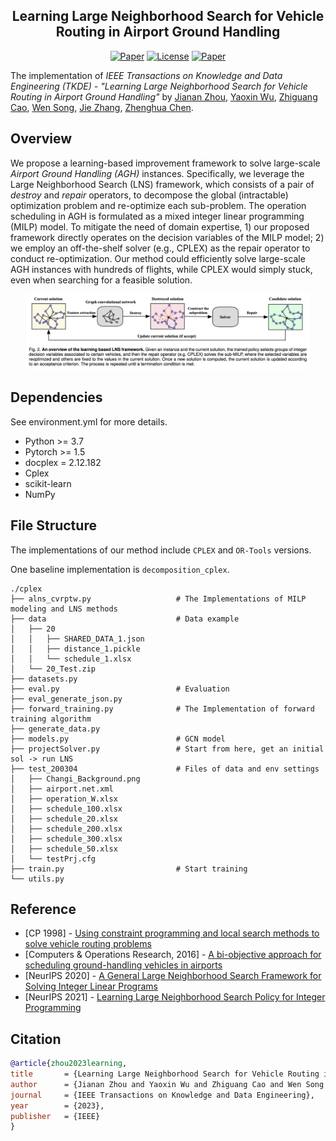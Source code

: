 <h2 align="center">Learning Large Neighborhood Search for Vehicle Routing in Airport Ground Handling</h2>

<p align="center">
    <a href="https://arxiv.org/abs/2302.13797"><img src="https://img.shields.io/badge/Download-PDF-green" alt="Paper"></a>
    <a href="https://ieeexplore.ieee.org/document/10054476"><img alt="License" src="https://img.shields.io/static/v1?label=Pub&message=IEEE TKDE&color=red"></a>
    <a href="https://github.com/RoyalSkye/AGH/blob/main/LICENSE"><img src="https://img.shields.io/badge/License-MIT-blue" alt="Paper"></a>
</p>

The implementation of *IEEE Transactions on Knowledge and Data Engineering (TKDE) - "Learning Large Neighborhood Search for Vehicle Routing in Airport Ground Handling"* by [Jianan Zhou](https://royalskye.github.io), [Yaoxin Wu](https://wxy1427.github.io), [Zhiguang Cao](https://zhiguangcaosg.github.io), [Wen Song](https://songwenas12.github.io), [Jie Zhang](https://personal.ntu.edu.sg/zhangj), [Zhenghua Chen](https://zhenghuantu.github.io).

## Overview

We propose a learning-based improvement framework to solve large-scale *Airport Ground Handling (AGH)* instances. Specifically, we leverage the Large Neighborhood Search (LNS) framework, which consists of a pair of *destroy* and *repair* operators, to decompose the global (intractable) optimization problem and re-optimize each sub-problem. The operation scheduling in AGH is formulated as a mixed integer linear programming (MILP) model. To mitigate the need of domain expertise, 1) our proposed framework directly operates on the decision variables of the MILP model; 2) we employ an off-the-shelf solver (e.g., CPLEX) as the repair operator to conduct re-optimization. Our method could efficiently solve large-scale AGH instances with hundreds of flights, while CPLEX would simply stuck, even when searching for a feasible solution.

<p align="center">
  <img src="../imgs/overview_lns.png" width=90% alt="framework"/>
</p>

## Dependencies

See environment.yml for more details.

* Python >= 3.7
* Pytorch >= 1.5
* docplex = 2.12.182
* Cplex
* scikit-learn
* NumPy

## File Structure

The implementations of our method include `CPLEX` and `OR-Tools` versions.

One baseline implementation is `decomposition_cplex`.

```shell
./cplex
├── alns_cvrptw.py                   # The Implementations of MILP modeling and LNS methods
├── data                             # Data example
│   ├── 20
│   │   ├── SHARED_DATA_1.json
│   │   ├── distance_1.pickle
│   │   └── schedule_1.xlsx
│   └── 20_Test.zip
├── datasets.py
├── eval.py                          # Evaluation
├── eval_generate_json.py
├── forward_training.py              # The Implementation of forward training algorithm
├── generate_data.py
├── models.py                        # GCN model
├── projectSolver.py                 # Start from here, get an initial sol -> run LNS
├── test_200304                      # Files of data and env settings
│   ├── Changi_Background.png
│   ├── airport.net.xml
│   ├── operation_W.xlsx
│   ├── schedule_100.xlsx
│   ├── schedule_20.xlsx
│   ├── schedule_200.xlsx
│   ├── schedule_300.xlsx
│   ├── schedule_50.xlsx
│   └── testPrj.cfg
├── train.py                         # Start training
└── utils.py
```

## Reference

* [CP 1998] - [Using constraint programming and local search methods to solve vehicle routing problems](https://citeseerx.ist.psu.edu/document?repid=rep1&type=pdf&doi=8ecbdd4b849cb2b023d4fc0da3e328d451e6f978)
* [Computers & Operations Research, 2016] - [A bi-objective approach for scheduling ground-handling vehicles in airports](https://hal-enac.archives-ouvertes.fr/hal-01819078/file/Padron_et_al_COR%5B1%5D.pdf)
* [NeurIPS 2020] - [A General Large Neighborhood Search Framework for Solving Integer Linear Programs](https://arxiv.org/pdf/2004.00422.pdf)
* [NeurIPS 2021] - [Learning Large Neighborhood Search Policy for Integer Programming](https://openreview.net/forum?id=IaM7U4J-w3c)

## Citation

```bibtex
@article{zhou2023learning,
title       = {Learning Large Neighborhood Search for Vehicle Routing in Airport Ground Handling},
author      = {Jianan Zhou and Yaoxin Wu and Zhiguang Cao and Wen Song and Jie Zhang and Zhenghua Chen},
journal     = {IEEE Transactions on Knowledge and Data Engineering},
year        = {2023},
publisher   = {IEEE}
}
```

